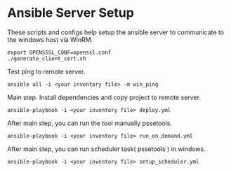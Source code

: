# Ansible Server Setup
These scripts and configs help setup the ansible server to communicate to the windows host via WinRM.
```commandline
export OPENSSSL_CONF=openssl.conf
./generate_client_cert.sh
```
Test ping to remote server.
```commandline
ansible all -i <your inventory file> -m win_ping
```
Main step. Install dependencies and copy project to remote server.
```commandline
ansible-playbook -i <your inventory file> deploy.yml
```
After main step, you can run the tool manually pssetools.
```commandline
ansible-playbook -i <your inventory file> run_on_demand.yml
```
After main step, you can run scheduler task( pssetools ) in windows.
```commandline
ansible-playbook -i <your inventory file> setup_scheduler.yml
```
